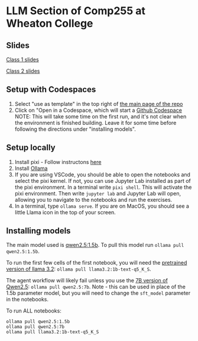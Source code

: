#  LLM Section of Comp255 at Wheaton College 

## Slides
[Class 1 slides](https://docs.google.com/presentation/d/1DyKqXHl7ICcoOJ94y44y__SGCu44nIDOAX24kTXMFCg/edit?usp=sharingg)

[Class 2 slides](https://docs.google.com/presentation/d/1DyKqXHl7ICcoOJ94y44y__SGCu44nIDOAX24kTXMFCg)



## Setup with Codespaces
1) Select "use as template" in the top right of [the main page of the repo](https://github.com/bpben/wheaton_llm_class)
2) Click on "Open in a Codespace, which will start a [Github Codespace](https://github.com/features/codespaces)
NOTE: This will take some time on the first run, and it's not clear when the environment is finished building. Leave it for some time before following the directions under "installing models".

## Setup locally
1) Install pixi - Follow instructons [here](https://pixi.sh/latest/#installation)
2) Install [Ollama](https://ollama.com/)
3) If you are using VSCode, you should be able to open the notebooks and select the pixi kernel.  If not, you can use Jupyter Lab installed as part of the pixi environment.  In a terminal write `pixi shell`.  This will activate the pixi environment.  Then write `jupyter lab` and Jupyter Lab will open, allowing you to navigate to the notebooks and run the exercises.
4) In a terminal, type `ollama serve`.  If you are on MacOS, you should see a little Llama icon in the top of your screen.

## Installing models
The main model used is [qwen2.5:1.5b](https://ollama.com/library/qwen2.5:1.5b).  To pull this model run `ollama pull qwen2.5:1.5b`.

To run the first few cells of the first notebook, you will need the [pretrained version of llama 3.2](https://ollama.com/library/llama3.2:1b-text-q5_K_S): `ollama pull llama3.2:1b-text-q5_K_S`.

The agent workflow will likely fail unless you use the [7B version of Qwen2.5](https://ollama.com/library/qwen2.5:7b): `ollama pull qwen2.5:7b`.  Note - this can be used in place of the 1.5b parameter model, but you will need to change the `sft_model` parameter in the notebooks.

To run ALL notebooks:
```
ollama pull qwen2.5:1.5b
ollama pull qwen2.5:7b
ollama pull llama3.2:1b-text-q5_K_S
```
